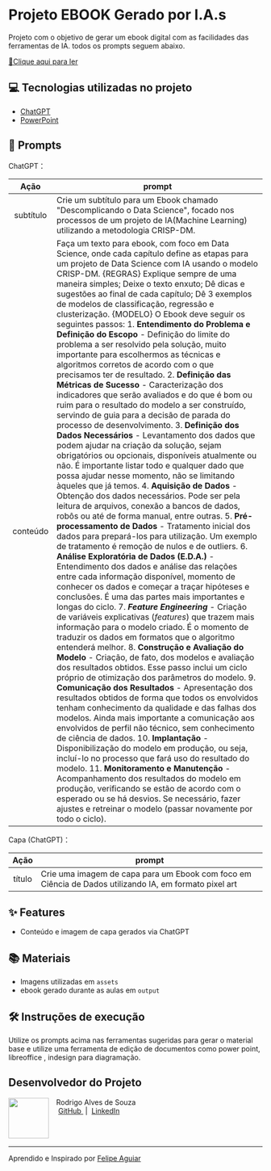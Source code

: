 # Projeto EBOOK Gerado por I.A.s


Projeto com o objetivo de gerar um ebook digital com as facilidades das ferramentas de IA. todos os prompts
seguem abaixo.

<a href="https://github.com/Digoas12/a-data-science-ebook-with-AI/blob/main/output/Ebook%20-%20Descomplicando%20o%20Data%20Science.pdf" title="View PDF now"> 📕Clique aqui para ler</a>

## 💻 Tecnologias utilizadas no projeto

- [ChatGPT](https://chat.openai.com/) 
- [PowerPoint](https://www.microsoft.com/en/microsoft-365/powerpoint)

## 🧠 Prompts


ChatGPT：

|   Ação   | prompt                                                                                                                                                                                                                                                                         |
| :------: | ------------------------------------------------------------------------------------------------------------------------------------------------------------------------------------------------------------------------------------------------------------------------------ |
|  subtítulo  | Crie um subtítulo para um Ebook chamado "Descomplicando o Data Science", focado nos processos de um projeto de IA(Machine Learning) utilizando a metodologia CRISP-DM.|
| conteúdo | Faça um texto para ebook, com foco em Data Science, onde cada capítulo define as etapas para um projeto de Data Science com IA usando o modelo CRISP-DM. {REGRAS} Explique sempre de uma maneira simples; Deixe o texto enxuto; Dê dicas e sugestões ao final de cada capítulo; Dê 3 exemplos de modelos de classificação, regressão e clusterização. {MODELO} O Ebook deve seguir os seguintes passos: 1. **Entendimento do Problema e Definição do Escopo** - Definição do limite do problema a ser resolvido pela solução, muito importante para escolhermos as técnicas e algoritmos corretos de acordo com o que precisamos ter de resultado. 2. **Definição das Métricas de Sucesso** - Caracterização dos indicadores que serão avaliados e do que é bom ou ruim para o resultado do modelo a ser construído, servindo de guia para a decisão de parada do processo de desenvolvimento. 3. **Definição dos Dados Necessários** - Levantamento dos dados que podem ajudar na criação da solução, sejam obrigatórios ou opcionais, disponíveis atualmente ou não. É importante listar todo e qualquer dado que possa ajudar nesse momento, não se limitando àqueles que já temos. 4. **Aquisição de Dados** - Obtenção dos dados necessários. Pode ser pela leitura de arquivos, conexão a bancos de dados, robôs ou até de forma manual, entre outras. 5. **Pré-processamento de Dados** - Tratamento inicial dos dados para prepará-los para utilização. Um exemplo de tratamento é remoção de nulos e de outliers. 6. **Análise Exploratória de Dados (E.D.A.)** - Entendimento dos dados e análise das relações entre cada informação disponível, momento de conhecer os dados e começar a traçar hipóteses e conclusões. É uma das partes mais importantes e longas do ciclo. 7. **<i>Feature Engineering</i>** - Criação de variáveis explicativas (*features*) que trazem mais informação para o modelo criado. É o momento de traduzir os dados em formatos que o algoritmo entenderá melhor. 8. **Construção e Avaliação do Modelo** - Criação, de fato, dos modelos e avaliação dos resultados obtidos. Esse passo inclui um ciclo próprio de otimização dos parâmetros do modelo. 9. **Comunicação dos Resultados** - Apresentação dos resultados obtidos de forma que todos os envolvidos tenham conhecimento da qualidade e das falhas dos modelos. Ainda mais importante a comunicação aos envolvidos de perfil não técnico, sem conhecimento de ciência de dados. 10. **Implantação** - Disponibilização do modelo em produção, ou seja, incluí-lo no processo que fará uso do resultado do modelo. 11. **Monitoramento e Manutenção** - Acompanhamento dos resultados do modelo em produção, verificando se estão de acordo com o esperado ou se há desvios. Se necessário, fazer ajustes e retreinar o modelo (passar novamente por todo o ciclo). |


Capa (ChatGPT)：

|  Ação  | prompt                                                                                 |
| :----: | -------------------------------------------------------------------------------------- 
| título | Crie uma imagem de capa para um Ebook com foco em Ciência de Dados utilizando IA, em formato pixel art |

## ✨ Features

- Conteúdo e imagem de capa gerados via ChatGPT

## 📚 Materiais

- Imagens utilizadas em `assets`
- ebook gerado durante as aulas em `output`

## 🛠️ Instruções de execução

Utilize os prompts acima nas ferramentas sugeridas para gerar o material base e utilize uma ferramenta de edição de documentos como power point, libreoffice , indesign para diagramação.

## Desenvolvedor do Projeto

<p>
    <img 
      align=left 
      margin=10 
      width=80 
      src="https://avatars.githubusercontent.com/u/163450820?v=4"
    />
    <p>&nbsp&nbsp&nbspRodrigo Alves de Souza<br>
    &nbsp&nbsp&nbsp
    <a 
        href="https://github.com/Digoas12">
        GitHub
    </a>
    &nbsp;|&nbsp;
    <a 
        href="https://www.linkedin.com/in/rodrigo-alves-de-souza-5a34b815b">
        LinkedIn
    </a>
</p>
<br/><br/>
<p>

---

Aprendido e Inspirado por [Felipe Aguiar](https://github.com/felipeAguiarCode)
